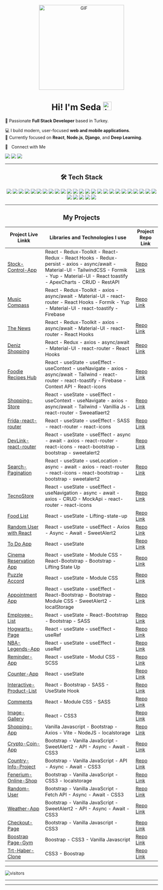 <p align="center">
<img alt="GIF" src="https://github.com/arsentieva/arsentieva/blob/main/code.gif?raw=true" height="280" />
 <p/>
<h1 align="center"> Hi! I'm Seda <img src="https://user-images.githubusercontent.com/1303154/88677602-1635ba80-d120-11ea-84d8-d263ba5fc3c0.gif" width="28px" alt="hi"></h1>

🎯 Passionate **Full Stack Developer** based in Turkey.  

💻 I build modern, user-focused **web and mobile applications**.  
🚀 Currently focused on **React**, **Node.js**, **Django**, and **Deep Learning**.

🤝 &nbsp; Connect with Me

[<img src="https://img.shields.io/badge/linkedin-%23FADD92.svg?&style=for-the-badge&logo=linkedin&logoColor=white" />](https://www.linkedin.com/in/seda-diriker-4a014a175/)
[<img src="https://img.shields.io/badge/twitter-%23FADD92.svg?&style=for-the-badge&logo=twitter&logoColor=white" />](https://twitter.com/seda_diriker)
[<img src="https://img.shields.io/badge/Medium-%23FADD92.svg?&style=for-the-badge&logo=medium&logoColor=white" >](https://medium.com/@seda.diriker)

<hr>
<h2 align="center">🛠 Tech Stack</h2>
<p align="center">
  
<!-- Web -->
<img src="https://img.shields.io/badge/html5-%23FADD92.svg?style=for-the-badge&logo=html5&logoColor=white" />
<img src="https://img.shields.io/badge/css-%23FADD92.svg?style=for-the-badge&logo=css3&logoColor=white" />
<img src="https://img.shields.io/badge/sass-%23FADD92.svg?style=for-the-badge&logo=sass&logoColor=white" />
<img src="https://img.shields.io/badge/javascript-%23FADD92.svg?style=for-the-badge&logo=javascript&logoColor=white" />
<img src="https://img.shields.io/badge/typescript-%23FADD92.svg?style=for-the-badge&logo=typescript&logoColor=white" />
<img src="https://img.shields.io/badge/bootstrap-%23FADD92.svg?style=for-the-badge&logo=bootstrap&logoColor=white" />
<img src="https://img.shields.io/badge/tailwind_css-%23FED794.svg?style=for-the-badge&logo=tailwind-css&logoColor=white" />
<img src="https://img.shields.io/badge/react_bootstrap-%23FED794.svg?style=for-the-badge&logo=react&logoColor=white" />

<!-- Frontend -->
<img src="https://img.shields.io/badge/react-%23FADD92.svg?style=for-the-badge&logo=react&logoColor=white" />
<img src="https://img.shields.io/badge/next.js-%23FADD92.svg?style=for-the-badge&logo=next.js&logoColor=white" />
<img src="https://img.shields.io/badge/react_native-%23FADD92.svg?style=for-the-badge&logo=react&logoColor=white" />
<img src="https://img.shields.io/badge/expo-%23FADD92.svg?style=for-the-badge&logo=expo&logoColor=white" />

<!-- Backend -->
<img src="https://img.shields.io/badge/node.js-%23FADD92.svg?style=for-the-badge&logo=node.js&logoColor=white" />
<img src="https://img.shields.io/badge/express.js-%23FADD92.svg?style=for-the-badge&logo=express&logoColor=white" />
<img src="https://img.shields.io/badge/django-%23FADD92.svg?style=for-the-badge&logo=django&logoColor=white" />
<img src="https://img.shields.io/badge/drf-%23FADD92.svg?style=for-the-badge&logo=django&logoColor=white" />
<img src="https://img.shields.io/badge/celery-%23FADD92.svg?style=for-the-badge&logo=celery&logoColor=white" />

<!-- Database & GIS -->
<img src="https://img.shields.io/badge/postgresql-%23FADD92.svg?style=for-the-badge&logo=postgresql&logoColor=white" />
<img src="https://img.shields.io/badge/postgis-%23FADD92.svg?style=for-the-badge&logo=postgis&logoColor=white" />
<img src="https://img.shields.io/badge/leaflet-%23FADD92.svg?style=for-the-badge&logo=leaflet&logoColor=white" />
<img src="https://img.shields.io/badge/openlayers-%23FADD92.svg?style=for-the-badge&logo=openlayers&logoColor=white" />

<!-- Tools -->
<img src="https://img.shields.io/badge/git-%23FADD92.svg?style=for-the-badge&logo=git&logoColor=white" />
<img src="https://img.shields.io/badge/github-%23FADD92.svg?style=for-the-badge&logo=github&logoColor=white" />
<img src="https://img.shields.io/badge/postman-%23FADD92.svg?style=for-the-badge&logo=postman&logoColor=white" />
<img src="https://img.shields.io/badge/vscode-%23FADD92.svg?style=for-the-badge&logo=visual-studio-code&logoColor=white" />
<img src="https://img.shields.io/badge/netlify-%23FADD92.svg?style=for-the-badge&logo=netlify&logoColor=white" />

<!-- Data & ML -->
<img src="https://img.shields.io/badge/numpy-%23FADD92.svg?style=for-the-badge&logo=numpy&logoColor=white" />
<img src="https://img.shields.io/badge/scikit--learn-%23FADD92.svg?style=for-the-badge&logo=scikitlearn&logoColor=white" />
<img src="https://img.shields.io/badge/python-%23FADD92.svg?style=for-the-badge&logo=python&logoColor=white" />
<img src="https://img.shields.io/badge/matplotlib-%23FADD92.svg?style=for-the-badge&logo=matplotlib&logoColor=white" />

</p>
<hr>


<h2 align="center">My Projects </h2>


| Project Live Linkk                | Libraries and Technologies I use      | Project Repo Link         |
|-----------------------------|--------------------------------------|---------------------------|
| [Stock-Control-App](https://stock-control-app-two.vercel.app/) | React - Redux-Toolkit - React-Redux - React Hooks - Redux-persist - axios - async/await - Material-UI - TailwindCSS  - Formik - Yup - Material-UI - React toastify - ApexCharts - CRUD - RestAPI | [Repo Link](https://github.com/sedadiriker/Stock-Control-App)
| [Music Compass](https://music-compass.netlify.app/) | React - Redux-Toolkit - axios - async/await - Material-UI - react-router - React Hooks - Formik - Yup - Material-UI - react-toastify - Firebase | [Repo Link](https://github.com/sedadiriker/TheMusicCompass)
| [The News](https://thenews-redux.netlify.app/) | React - Redux-Toolkit - axios - async/await - Material-UI - react-router - React Hooks  | [Repo Link](https://github.com/sedadiriker/Redux-Toolkit-TheNews)
| [Deniz Shopping](https://deniz-shopping.netlify.app/) | React - Redux - axios - async/await - Material-UI - react-router - React Hooks  | [Repo Link](https://github.com/sedadiriker/Deniz-Shopping)
| [Foodie Recipes Hub](https://recipe-app-sd.netlify.app/) | React - useState - useEffect - useContext - useNavigate - axios - async/await - Tailwind - react-router - react-toastify - Firebase - Context API - React-icons | [Repo Link](https://github.com/sedadiriker/FoodieRecipesHub)
| [Shopping-Store](https://shopping-store-sd.netlify.app/) | React - useState - useEffect - useContext - useNavigate - axios - async/await - Tailwind - Vanillia Js - react-router - Sweeatlaert2 | [Repo Link](https://github.com/sedadiriker/shopping-store)
| [Frida-react-router](https://frida-react-router.netlify.app/) | React - useState - useEffect - SASS - react-router - react-icons | [Repo Link](https://github.com/sedadiriker/Frida-React-Router)
| [DevLink-react-router](https://dev-link-sd.netlify.app/) | React - useState - useEffect - async - await - axios - react-router - react-icons - react-bootstrap - bootstrap - sweetalert2 | [Repo Link](https://github.com/sedadiriker/DevLink-Router)
| [Search-Pagination](https://search-pagination-sd.netlify.app/) | React - useState - useLocation - async - await - axios - react-router - react-icons - react-bootstrap - bootstrap - sweetalert2 | [Repo Link](https://github.com/sedadiriker/Search-Pagination)
| [TecnoStore](https://main--tecnostore-sd.netlify.app/) | React - useState - useEffect - useNavigation - async - await - axios - CRUD - MockApi - react-router - react-icons | [Repo Link](https://github.com/sedadiriker/TecnoStore)
| [Food List](https://food-list-sd.netlify.app/) | React - useState - Lifting-state-up| [Repo Link](https://github.com/sedadiriker/Food-List) 
| [Random User with React](https://random-user-sd.netlify.app/) | React - useState - useEffect - Axios - Async - Await - SweetAlert2 | [Repo Link](https://github.com/sedadiriker/Random-User-with-React)
| [To Do App](https://sd-todo-app.netlify.app/) | React - useState | [Repo Link](https://github.com/sedadiriker/ToDo-App ) 
| [Cinema Reservation App](https://cinema-reservation-app.netlify.app/) | React - useState - Module CSS - React-Bootstrap - Bootstrap - Lifting State Up| [Repo Link](https://github.com/sedadiriker/Puzzle-Accord) 
| [Puzzle Accord](https://puzzle-accord.netlify.app/) | React - useState - Module CSS | [Repo Link](https://github.com/sedadiriker/Puzzle-Accord)   |
| [Appointment App](https://appointment-app-sd.netlify.app/) | React - useState - useEffect - React-Bootstrap - Bootstrap - Module CSS - SweetAlert2 - localStorage | [Repo Link](https://github.com/sedadiriker/Appooitment-App)   |
| [Employee-List](https://employee-list-app-sd.netlify.app/) | React - useState - React-Bootstrap - Bootstrap - SASS | [Repo Link](https://github.com/sedadiriker/Employee-List-App)   |
| [Hogwarts-Page](https://hogwarts-sd.netlify.app/) | React - useState - useEffect - useRef | [Repo Link](https://github.com/sedadiriker/Hogwarts)   |
| [NBA-Legends-App](https://nba-legendds.netlify.app/) | React - useState - useEffect - useRef | [Repo Link](https://github.com/sedadiriker/NBA-Legend-App)   |
| [Reminder-App](https://reminder-app-sd.netlify.app/) | React - useState  - Modul CSS - SCSS | [Repo Link](https://github.com/sedadiriker/Reminder-App)   |
| [Counter-App](https://counter-app-sd.netlify.app/) | React - useState | [Repo Link](https://github.com/sedadiriker/Counter-App)   |
| [Interactive-Product-List](https://product-listss.netlify.app/) | React - Bootstrap - SASS - UseState Hook | [Repo Link](https://github.com/sedadiriker/Clarusway-BootCamp-/tree/main/REACT/Interactive-Product-List)   |
| [Comments](https://coommentss.netlify.app/) | React - Module CSS - SASS | [Repo Link](https://github.com/sedadiriker/Clarusway-BootCamp-/tree/main/REACT/comments)   |
| [Image-Gallery](https://65fafbfaee024d0081fa5c9f--imagee-galleryy.netlify.app/) | React - CSS3  | [Repo Link](https://github.com/sedadiriker/Clarusway-BootCamp-/tree/main/REACT/image-gallery)   |
| [Shopping-App](https://sedadiriker.github.io/Clarusway-BootCamp-/JAVASCR%C4%B0PT/NODEJS/Shopping-App/dist/) | Vanilla Javascript - Bootstrap - Axios - Vite - NodeJS - localstorage| [Repo Link](https://github.com/sedadiriker/Clarusway-BootCamp-/tree/main/JAVASCR%C4%B0PT/NODEJS/Shopping-App/dist)   |
| [Crypto-Coin-App](https://sedadiriker.github.io/Clarusway-BootCamp-/JAVASCR%C4%B0PT/Crypto-Coin-App/) | Bootstrap - Vanilla JavaScript - SweetAlert2 - API - Async - Await - CSS3    | [Repo Link](https://github.com/sedadiriker/Clarusway-BootCamp-/tree/main/JAVASCR%C4%B0PT/Crypto-Coin-App)   |
| [Country-Info-Project](https://sedadiriker.github.io/Clarusway-BootCamp-/JAVASCR%C4%B0PT/country-info-project/) | Bootstrap - Vanilla JavaScript - API - Async - Await - CSS3 | [Repo Link](https://github.com/sedadiriker/Clarusway-BootCamp-/tree/main/JAVASCR%C4%B0PT/country-info-project)   |
| [Fenerium-Online-Shop](https://sedadiriker.github.io/Clarusway-BootCamp-/JAVASCR%C4%B0PT/Fenerium-Online-Shop/) | Bootstrap - Vanilla JavaScript - CSS3 - localstorage | [Repo Link](https://github.com/sedadiriker/Clarusway-BootCamp-/tree/main/JAVASCR%C4%B0PT/Fenerium-Online-Shop)   |
| [Random-User](https://sedadiriker.github.io/Clarusway-BootCamp-/JAVASCR%C4%B0PT/Random-User-Data-Project//) | Bootstrap - Vanilla JavaScript - Fetch API - Async - Await - CSS3 | [Repo Link](https://github.com/sedadiriker/Clarusway-BootCamp-/tree/main/JAVASCR%C4%B0PT/Random-User-Data-Project)   |
| [Weather-App](https://sedadiriker.github.io/Clarusway-BootCamp-/JAVASCR%C4%B0PT/haftal%C4%B1k-hava-durumu-app/) | Bootstrap - Vanilla JavaScript - SweetAlert2 - API - Async - Await - CSS3 | [Repo Link](https://github.com/sedadiriker/Clarusway-BootCamp-/tree/main/JAVASCR%C4%B0PT/haftal%C4%B1k-hava-durumu-app)   |
| [Checkout-Page](https://sedadiriker.github.io/Clarusway-BootCamp-/JAVASCR%C4%B0PT/checkout-page/index.html) | Bootstrap - Vanilla Javascript - CSS3| [Repo Link](https://github.com/sedadiriker/Clarusway-BootCamp-/tree/main/JAVASCR%C4%B0PT/checkout-page)   |
| [Boostrap Page-Gym](https://sedadiriker.github.io/Clarusway-BootCamp-/HTML-CSS/BOOSTRAP/gym-boostrap-page/) | Boostrap - CSS3 - Vanilla Javascript | [Repo Link](https://github.com/sedadiriker/Clarusway-BootCamp-/tree/main/HTML-CSS/gym-boostrap-page)   |
| [Trt-Haber-Clone](https://sedadiriker.github.io/Clarusway-BootCamp-/HTML-CSS/trt-clone/) | CSS3 - Boostrap | [Repo Link](https://github.com/sedadiriker/Clarusway-BootCamp-/tree/main/HTML-CSS/trt-clone)   |

<hr>

![visitors](https://visitor-badge.laobi.icu/badge?page_id=sedadiriker)

<hr><hr>

